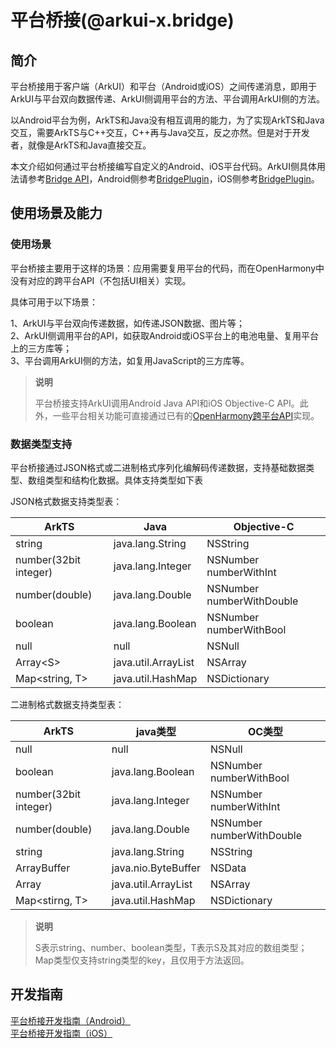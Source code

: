 # 平台桥接(@arkui-x.bridge)

## 简介

平台桥接用于客户端（ArkUI）和平台（Android或iOS）之间传递消息，即用于ArkUI与平台双向数据传递、ArkUI侧调用平台的方法、平台调用ArkUI侧的方法。

以Android平台为例，ArkTS和Java没有相互调用的能力，为了实现ArkTS和Java交互，需要ArkTS与C++交互，C++再与Java交互，反之亦然。但是对于开发者，就像是ArkTS和Java直接交互。

本文介绍如何通过平台桥接编写自定义的Android、iOS平台代码。ArkUI侧具体用法请参考[Bridge API](../reference/apis/js-apis-bridge.md)，Android侧参考[BridgePlugin](../reference/arkui-for-android/BridgePlugin.md)，iOS侧参考[BridgePlugin](../reference/arkui-for-ios/BridgePlugin.md)。


## 使用场景及能力

### 使用场景

平台桥接主要用于这样的场景：应用需要复用平台的代码，而在OpenHarmony中没有对应的跨平台API（不包括UI相关）实现。

具体可用于以下场景：

1、ArkUI与平台双向传递数据，如传递JSON数据、图片等；<br/>
2、ArkUI侧调用平台的API，如获取Android或iOS平台上的电池电量、复用平台上的三方库等；<br/>
3、平台调用ArkUI侧的方法，如复用JavaScript的三方库等。

> **说明**
>
>  平台桥接支持ArkUI调用Android Java API和iOS Objective-C API。此外，一些平台相关功能可直接通过已有的[OpenHarmony跨平台API](../reference/apis/README.md)实现。


### 数据类型支持

平台桥接通过JSON格式或二进制格式序列化编解码传递数据，支持基础数据类型、数组类型和结构化数据。具体支持类型如下表

JSON格式数据支持类型表：

| ArkTS                 | Java                | Objective-C               |
| --------------------- | ------------------- | ------------------------- |
| string                | java.lang.String    | NSString                  |
| number(32bit integer) | java.lang.Integer   | NSNumber numberWithInt    |
| number(double)        | java.lang.Double    | NSNumber numberWithDouble |
| boolean               | java.lang.Boolean   | NSNumber numberWithBool   |
| null                  | null                | NSNull                    |
| Array\<S\>            | java.util.ArrayList | NSArray                   |
| Map\<string, T\>      | java.util.HashMap   | NSDictionary              |

二进制格式数据支持类型表：

| ArkTS                 | java类型            | OC类型                    |
| --------------------- | ------------------- | ------------------------- |
| null                  | null                | NSNull                    |
| boolean               | java.lang.Boolean   | NSNumber numberWithBool   |
| number(32bit integer) | java.lang.Integer   | NSNumber numberWithInt    |
| number(double)        | java.lang.Double    | NSNumber numberWithDouble |
| string                | java.lang.String    | NSString                  |
| ArrayBuffer           | java.nio.ByteBuffer | NSData                    |
| Array<S>              | java.util.ArrayList | NSArray                   |
| Map<stirng, T>        | java.util.HashMap   | NSDictionary              |

> **说明**
>
> S表示string、number、boolean类型，T表示S及其对应的数组类型；
> Map类型仅支持string类型的key，且仅用于方法返回。

## 开发指南

[平台桥接开发指南（Android）](../tutorial/how-to-use-bridge-on-android.md)<br />
[平台桥接开发指南（iOS）](../tutorial/how-to-use-bridge-on-ios.md)
